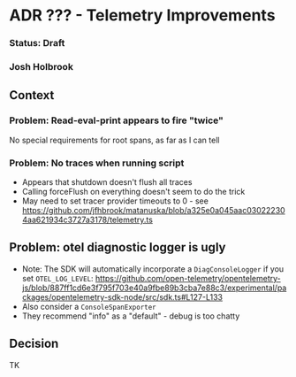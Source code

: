 # ADR ??? - Telemetry Improvements

### Status: Draft

### Josh Holbrook

## Context

### Problem: Read-eval-print appears to fire "twice"

No special requirements for root spans, as far as I can tell

### Problem: No traces when running script

- Appears that shutdown doesn't flush all traces
- Calling forceFlush on everything doesn't seem to do the trick
- May need to set tracer provider timeouts to 0 - see <https://github.com/jfhbrook/matanuska/blob/a325e0a045aac030222304aa621934c3727a3178/telemetry.ts>

## Problem: otel diagnostic logger is ugly

- Note: The SDK will automatically incorporate a `DiagConsoleLogger` if you set `OTEL_LOG_LEVEL`: <https://github.com/open-telemetry/opentelemetry-js/blob/887ff1cd6e3f795f703e40a9fbe89b3cba7e88c3/experimental/packages/opentelemetry-sdk-node/src/sdk.ts#L127-L133>
- Also consider a `ConsoleSpanExporter`
- They recommend "info" as a "default" - debug is too chatty

## Decision

TK
